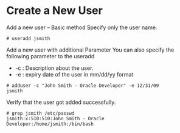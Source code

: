 # Create a New User

Add a new user – Basic method
Specify only the user name.
```
# useradd jsmith
```

Add a new user with additional Parameter
You can also specify the following parameter to the useradd
* -c : Description about the user.
* -e : expiry date of the user in mm/dd/yy format
```
# adduser -c "John Smith - Oracle Developer" -e 12/31/09
jsmith
```
Verify that the user got added successfully.
```
# grep jsmith /etc/passwd
jsmith:x:510:510:John Smith - Oracle
Developer:/home/jsmith:/bin/bash
```